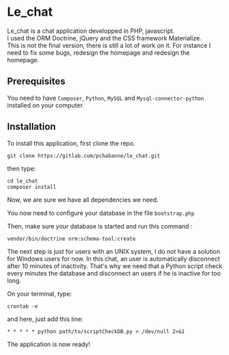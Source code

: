 # Le_chat

Le_chat is a chat application developped in PHP, javascript.  
I used the ORM Doctrine, jQuery and the CSS framework Materialize.  
This is not the final version, there is still a lot of work on it. For instance I need to fix some bugs, redesign the homepage and redesign the homepage.

## Prerequisites

You need to have `Composer`, `Python`, `MySQL` and `Mysql-connector-python` installed on your computer.

## Installation



To install this application, first clone the repo.

```
git clone https://gitlab.com/pchabanne/le_chat.git
```

then type:
```
cd le_chat
composer install
```
Now, we are sure we have all dependencies we need.


You now need to configure your database in the file `bootstrap.php`

Then, make sure your database is started and run this command :
```
vendor/bin/doctrine orm:schema-tool:create
```
The next step is just for users with an UNIX system, I do not have a solution for Windows users for now.
In this chat, an user is automatically disconnect after 10 minutes of inactivity. That's why we need that a Python script check every minutes the database and disconnect an users if he is inactive for too long.

On your terminal, type:
```
crontab -e
```
and here, just add this line:
```
* * * * * python path/to/scriptCheckDB.py > /dev/null 2>&1
```


The application is now ready!